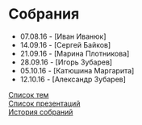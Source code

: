 # Собрания
- 07.08.16 - [Иван Иванюк]
- 14.09.16 - [Сергей Байков]
- 21.09.16 - [Марина Плотникова]
- 28.09.16 - [Игорь Зубарев]
- 05.10.16 - [Катюшина Маргарита]
- 12.10.16 - [Александр Зубарев]

[Список тем](topics.md)  
[Список презентаций](presentation.md)  
[История собраний](history.md)  
